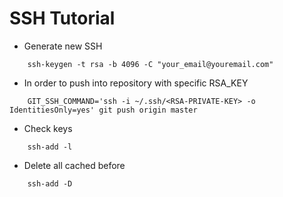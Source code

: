 # SSH Tutorial

* Generate new SSH
```
    ssh-keygen -t rsa -b 4096 -C "your_email@youremail.com"
```
* In order to push into repository with specific RSA_KEY
```
    GIT_SSH_COMMAND='ssh -i ~/.ssh/<RSA-PRIVATE-KEY> -o IdentitiesOnly=yes' git push origin master
```
* Check keys
```
    ssh-add -l
```
* Delete all cached before
```
    ssh-add -D
```
